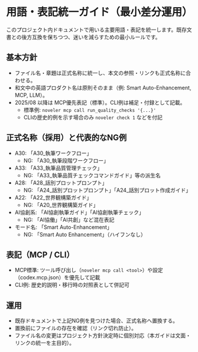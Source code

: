 # 用語・表記統一ガイド（最小差分運用）

このプロジェクト内ドキュメントで用いる主要用語・表記を統一します。既存文書との後方互換を保ちつつ、迷いを減らすための最小ルールです。

## 基本方針
- ファイル名・章題は正式名称に統一し、本文の参照・リンクも正式名称に合わせる。
- 和文中の英語プロダクト名は原則そのまま（例: Smart Auto-Enhancement, MCP, LLM）。
- 2025/08 以降は MCP優先表記（標準）。CLI例は補足・付録として記載。
  - 標準例: `noveler mcp call run_quality_checks '{...}'`
  - CLIの歴史的例を示す場合のみ `noveler check 1` などを付記

## 正式名称（採用）と代表的なNG例
- A30: 「A30_執筆ワークフロー」
  - NG: 「A30_執筆段階ワークフロー」
- A33: 「A33_執筆品質管理チェック」
  - NG: 「A33_執筆品質チェックコマンドガイド」等の派生名
- A28: 「A28_話別プロットプロンプト」
  - NG: 「A24_話別プロットプロンプト」「A24_話別プロット作成ガイド」
- A22: 「A22_世界観構築ガイド」
  - NG: 「A20_世界観構築ガイド」
- AI協創系: 「AI協創執筆ガイド」「AI協創執筆チェック」
  - NG: 「AI協働」「AI共創」など混在表記
- モード名: 「Smart Auto-Enhancement」
  - NG: 「Smart Auto Enhancement」（ハイフンなし）

## 表記（MCP / CLI）
- MCP標準: ツール呼び出し（`noveler mcp call <tool>`）や設定（codex.mcp.json）を優先して記載
- CLI例: 歴史的説明・移行時の対照表として併記可

## 運用
- 既存ドキュメントで上記NG例を見つけた場合、正式名称へ置換する。
- 置換前にファイルの存在を確認（リンク切れ防止）。
- ファイル名の変更はプロジェクト方針決定時に個別対応（本ガイドは文面・リンクの統一を主目的）。
